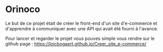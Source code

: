# Orinoco

Le but de ce projet était de créer le front-end d'un site d'e-commerce et d'apprendre à communiquer avec une API qui avait été fourni à l'avance.

Pour lancer et regarder le projet vous pouves simple vous rendre sur le github page : https://loicbogaert.github.io/Creer_site_e-commerce/
